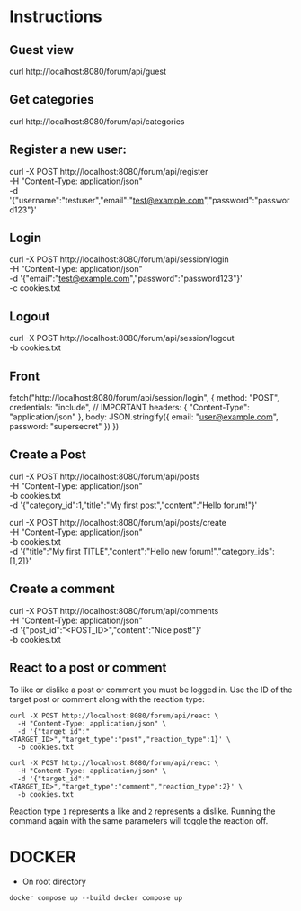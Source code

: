 # Instructions

## Guest view
curl  http://localhost:8080/forum/api/guest

## Get categories
curl http://localhost:8080/forum/api/categories

## Register a new user:

curl -X POST http://localhost:8080/forum/api/register \
  -H "Content-Type: application/json" \
  -d '{"username":"testuser","email":"test@example.com","password":"password123"}'

## Login

curl -X POST http://localhost:8080/forum/api/session/login \
  -H "Content-Type: application/json" \
  -d '{"email":"test@example.com","password":"password123"}' \
  -c cookies.txt

## Logout

curl -X POST http://localhost:8080/forum/api/session/logout \
  -b cookies.txt


## Front

fetch("http://localhost:8080/forum/api/session/login", {
    method: "POST",
    credentials: "include", // IMPORTANT
    headers: {
        "Content-Type": "application/json"
    },
    body: JSON.stringify({
        email: "user@example.com",
        password: "supersecret"
    })
})



 ## Create a Post

 curl -X POST http://localhost:8080/forum/api/posts \
  -H "Content-Type: application/json" \
  -b cookies.txt \
  -d '{"category_id":1,"title":"My first post","content":"Hello forum!"}'

  curl -X POST http://localhost:8080/forum/api/posts/create \
  -H "Content-Type: application/json" \
  -b cookies.txt \
  -d '{"title":"My first TITLE","content":"Hello new forum!","category_ids":[1,2]}'

## Create a comment

curl -X POST http://localhost:8080/forum/api/comments \
  -H "Content-Type: application/json" \
  -d '{"post_id":"<POST_ID>","content":"Nice post!"}' \
  -b cookies.txt

## React to a post or comment

To like or dislike a post or comment you must be logged in. Use the ID of the
target post or comment along with the reaction type:

```
curl -X POST http://localhost:8080/forum/api/react \
  -H "Content-Type: application/json" \
  -d '{"target_id":"<TARGET_ID>","target_type":"post","reaction_type":1}' \
  -b cookies.txt

curl -X POST http://localhost:8080/forum/api/react \
  -H "Content-Type: application/json" \
  -d '{"target_id":"<TARGET_ID>","target_type":"comment","reaction_type":2}' \
  -b cookies.txt
```
Reaction type `1` represents a like and `2` represents a dislike. Running the
command again with the same parameters will toggle the reaction off.

# DOCKER

- On root directory

`
docker compose up --build
docker compose up
`
